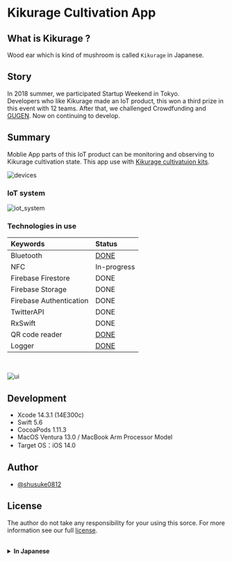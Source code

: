 Kikurage Cultivation App  
===

## What is Kikurage ?
Wood ear which is kind of mushroom is called `Kikurage` in Japanese.

## Story
In 2018 summer, we participated Startup Weekend in Tokyo.  
Developers who like Kikurage made an IoT product, this won a third prize in this event with 12 teams. After that, we challenged Crowdfunding and [GUGEN](https://gugen.jp/). Now on continuing to develop.

## Summary
Moblie App parts of this IoT product can be monitoring and observing to Kikurage cultivation state. This app use with [Kikurage cultivatuion kits](https://www.midorikoubou.jp/shopdetail/000000000007/).

![devices](https://user-images.githubusercontent.com/33107697/160163230-b7ed139a-3d9d-4802-b131-272959902e08.png)

### IoT system
![iot_system](https://user-images.githubusercontent.com/33107697/160153702-cb5e7b65-3795-4dfe-8902-1a273e7d30ae.png)

### Technologies in use

|  Keywords  |  Status  |
| :--- | :---- |
|  Bluetooth  |  [DONE](https://github.com/shusuke0812/KikurageApp-iOS/tree/develop/KikurageFeature/Bluetooth)  |
|  NFC  |  In-progress  |
|  Firebase Firestore  |  DONE  |
|  Firebase Storage  |  DONE  |
|  Firebase Authentication  |  DONE  |
|  TwitterAPI  |  DONE  |
|  RxSwift  |  DONE  |
|  QR code reader  |  [DONE](https://github.com/shusuke0812/KikurageApp-iOS/tree/develop/KikurageFeature/QRCodeReader)  |
|  Logger  |  [DONE](https://github.com/shusuke0812/KikurageApp-iOS/tree/develop/KikurageFeature/Logger)  |

<br />

![ui](https://user-images.githubusercontent.com/33107697/160155691-1730da8b-0ea7-4f0b-b703-7790fc54d552.png)

## Development
- Xcode 14.3.1 (14E300c)
- Swift 5.6 
- CocoaPods 1.11.3  
- MacOS Ventura 13.0 / MacBook Arm Processor Model
- Target OS：iOS 14.0 

## Author
- [@shusuke0812](https://github.com/shusuke0812)

## License

The author do not take any responsibility for your using this sorce. For more information see our full [license](https://github.com/shusuke0812/KikurageApp-iOS/blob/develop/LICENSE).


<br>

<details>
<summary><b>In Japanese</b></summary>
<div>

<br>

## 背景
きっかけは2018年の夏に行われたStartup Weekendというイベント。  
きくらげ好きなエンジニアが週末３日間で考えた本プロダクトがイベントで12チーム中3位になり、その後もGUGENやクラウドファンディングに挑戦。  
現在も個人開発をちょっとずつ進めている。  
　  
## 概要
本アプリは、家庭で きくらげ を育てることができる[きくらげ栽培キット](https://www.midorikoubou.jp/shopdetail/000000000007/)と一緒に使うことを想定した、  
きくらげ栽培環境のモニタリング・生育の観察記録機能を備える

## 狙い
- きくらげの家庭栽培を通して国内の農業従事者を増やすことである。子供の時から農産物を育てることに興味を持ってもらい、この課題を解決することが狙いである。
- 市場流通量が10%にも満たない栄養価も高く歯応えの良い純国産きくらげの生産を増やすことにも貢献できたらと考えている。
　
## 説明
**【デバイス】**  
ターゲット：小学校低学年〜高学年の男女  
利用シーン：夏休みの自由研究  
狙い　　　：子供の「健康に対する意識」「能動的に学ぶ力」「食への感謝の気持ち」を醸成し、農業に興味を持ってもらう  
コンセプト：大人も子供も手軽に２週間で楽しめるきくらげ栽培自由研究  


![main](https://user-images.githubusercontent.com/33107697/147388647-d4c4e01c-bebe-4b50-a5ce-085fe798f7a0.png)



**【アプリ主要機能】**  
１.きくらげ栽培環境の良し悪しをリアルタイムで見れる  
２.きくらげ栽培の観察記録（写真・コメント・日付・温度湿度グラフ）が取れる  
３.きくらげ栽培者同士で相談ができる（現在はFacebookグループのリンクを貼っているだけ）  


![UI](https://user-images.githubusercontent.com/33107697/147388903-2843b851-8d7d-45d6-b3c3-1531cc441c73.png)

## IoTシステム概要
![system](https://user-images.githubusercontent.com/33107697/147388919-75406b53-610b-4760-a622-d219d019acbe.png)

## 開発環境
- Xcode 14.2 (14C18)
- Swift 5.6 
- CocoaPods 1.11.3  
- MacOS Ventura 13.0 / MacBook Arm Processor Model
- Target OS：iOS 14.0  

## 参考文献
- Swift
  - [Heart of Swift](https://heart-of-swift.github.io/)
  - [Swift API Guidelines](https://www.swift.org/documentation/api-design-guidelines/#strive-for-fluent-usage)
  - [Logging: WWDC2020](https://developer.apple.com/videos/play/wwdc2020/10168/)

## 著者
- [@shusuke0812](https://github.com/shusuke0812)

## その他
- [コードレビュー内容](https://www.notion.so/KikurageApp-iOS-1c008377610146a382225e0b4b2ad47e)

</div>
</details>
